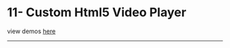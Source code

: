 # 11- Custom Html5 Video Player

view demos [here](https://bayirdan.github.io/javascript30/11-custom-html5-video-player/index.html)

---
